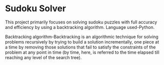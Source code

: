 # Sudoku Solver
This project primarily focuses on solving sudoku puzzles with full accuracy and efficiency by using a backtracking algorithm. Language used-Python.

Backtracking algorithm-Backtracking is an algorithmic technique for solving problems recursively by trying to build a solution incrementally, one piece at a time by removing those solutions that fail to satisfy the constraints of the problem at any point in time (by time, here, is referred to the time elapsed till reaching any level of the search tree). 
